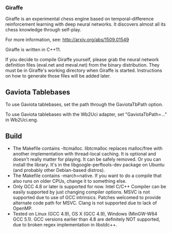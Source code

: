 ### Giraffe ###

Giraffe is an experimental chess engine based on temporal-difference reinforcement learning with deep neural networks. It discovers almost all its chess knowledge through self-play.

For more information, see: http://arxiv.org/abs/1509.01549

Giraffe is written in C++11.

If you decide to compile Giraffe yourself, please grab the neural network definition files (eval.net and meval.net) from the binary distribution. They must be in Giraffe's working directory when Giraffe is started. Instructions on how to generate those files will be added later.

## Gaviota Tablebases ##
To use Gaviota tablebases, set the path through the GaviotaTbPath option.

To use Gaviota tablebases with the Wb2Uci adapter, set "GaviotaTbPath=..." in Wb2Uci.eng.

## Build ##
* The Makefile contains -ltcmalloc. libtcmalloc replaces malloc/free with another implementation with thread-local caching. It is optional and doesn't really matter for playing. It can be safely removed. Or you can install the library. It's in the libgoogle-perftools-dev package on Ubuntu (and probably other Debian-based distros).
* The Makefile contains -march=native. If you want to do a compile that also runs on older CPUs, change it to something else.
* Only GCC 4.8 or later is supported for now. Intel C/C++ Compiler can be easily supported by just changing compiler options. MSVC is not supported due to use of GCC intrinsics. Patches welcomed to provide alternate code path for MSVC. Clang is not supported due to lack of OpenMP.
* Tested on Linux (GCC 4.9), OS X (GCC 4.9), Windows (MinGW-W64 GCC 5.1). GCC versions earlier than 4.8 are definitely NOT supported, due to broken regex implementation in libstdc++.